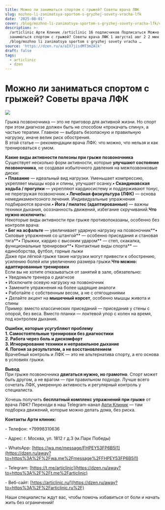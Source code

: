 ```yaml
---
title: Можно ли заниматься спортом с грыжей? Советы врача ЛФК
slug: mozhno-li-zanimatsya-sportom-s-gryzhej-sovety-vracha-lfk
date: '2025-08-01'
cover: /blog/mozhno-li-zanimatsya-sportom-s-gryzhej-sovety-vracha-lfk/cover.jpg
description: >-
  /articlinic Арти Клиник /articlinic 16 подписчиков Подписаться Можно ли
  заниматься спортом с грыжей? Советы врача ЛФК 1 августа1 авг 2 2 мин
  /blog/mozhno li zanimatsya sportom s gryzhej sovety vracha …
source: 'https://dzen.ru/a/aIX7jisdMT3mZAlk'
draft: false
tags:
  - articlinic
  - dzen
---
```


# Можно ли заниматься спортом с грыжей? Советы врача ЛФК

![](/blog/mozhno-li-zanimatsya-sportom-s-gryzhej-sovety-vracha-lfk/img-0.jpg)

Грыжа позвоночника — это не приговор для активной жизни. Но спорт при этом диагнозе должен быть не способом «прокачать спину», а частью терапии. Главное — выбрать безопасную и правильную нагрузку, иначе велик риск обострения.  
В этой статье — рекомендации врача ЛФК: что можно, что нельзя и как тренироваться с умом.  
  
**Какие виды активности полезны при грыже позвоночника**  
Существует несколько форм активности, которые **улучшают состояние позвоночника**, не создавая избыточного давления на межпозвонковые диски:  
**• Плавание** — идеальный вид нагрузки. Уменьшает компрессию, укрепляет мышцы кора и спины, улучшает осанку.**• Скандинавская ходьба / прогулки** — укрепляют кардиосистему и поддерживают тонус, не перегружая позвоночник.**• Лечебная физкультура (ЛФК)** — основа немедикаментозного лечения. Индивидуальные упражнения подбираются врачом.**• Йога / пилатес (адаптированные)** — важны техники дыхания, осознанность движений, избегание скручиваний.**Что нужно исключить:**  
Некоторые виды активности при грыже противопоказаны, особенно без контроля врача:  
**• Бег на асфальте** — увеличивает ударную нагрузку на позвоночник**• Силовые упражнения со штангой** — особенно приседания и становая тяга**• Прыжки, кардио с высоким ударом** — степ, скакалка, функциональные тренировки**• Контактные виды спорта** — единоборства, футбол, горные лыжи  
Даже при лёгкой грыже такие нагрузки могут привести к обострению, усилению болей или увеличению размера грыжи.**Что можно: адаптированные тренировки**  
Если вы не хотите отказываться от занятий в зале, обязательно:  
• Уведомьте тренера о диагнозе  
• Исключите осевую нагрузку на позвоночник  
• Замените упражнения на более щадящие аналоги  
• Работайте с собственным весом, а не с отягощениями  
• Делайте акцент на **мышечный корсет**, особенно мышцы живота и спины  
Пример: вместо классических приседаний — приседания у стены с опорой, без веса. Вместо планки — локтевой упор с колен на время, под контролем дыхания.  
  
**Ошибки, которые усугубляют проблему**  
**1\. Самостоятельные тренировки без диагностики**  
**2\. Работа через боль и дискомфорт**  
**3\. Игнорирование техники и неправильное дыхание**  
**4\. Погоня за результатом, а не восстановлением**  
Врачебный контроль и ЛФК — это не альтернатива спорту, а его основа в условиях грыжи.  
  
**Вывод**  
При грыже позвоночника **двигаться нужно, но грамотно**. Спорт может быть другом, а не врагом — при правильном подходе. Лучше всего сочетать ЛФК, умеренную активность и регулярный контроль у специалиста.

Хочешь получить **бесплатный комплекс упражнений при грыже** от врача ЛФК? Переходи в наш Telegram-канал [Арти Клиник](/away?to=https%3A%2F%2Ft.me%2Farticlinic) — там подборка движений, которые можно делать дома, без риска.

**Контакты Арти клиник:**

\- Телефон: +79998310636

\- Адрес: г. Москва, ул. 1812 г д.3 (м.Парк Победы)

\- WhatsApp: [https://wa.me/message/FHPEY53FP6B5I1](https://dzen.ru/away?to=https%3A%2F%2Fwa.me%2Fmessage%2FFHPEY53FP6B5I1)

\- Telegram: [https://t.me/articlinic](https://dzen.ru/away?to=https%3A%2F%2Ft.me%2Farticlinic)

\- Веб-сайт: [https://articlinic.ru/](https://dzen.ru/away?to=https%3A%2F%2Farticlinic.ru%2F)

Наши специалисты ждут вас, чтобы помочь избавиться от боли и начать жить без ограничений!